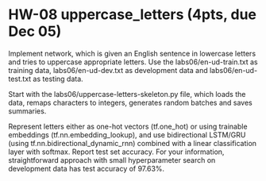 # HW-08 uppercase_letters (4pts, due Dec 05)

Implement network, which is given an English sentence in lowercase letters and tries to uppercase appropriate letters. Use the labs06/en-ud-train.txt as training data, labs06/en-ud-dev.txt as development data and labs06/en-ud-test.txt as testing data.

Start with the labs06/uppercase-letters-skeleton.py file, which loads the data, remaps characters to integers, generates random batches and saves summaries.

Represent letters either as one-hot vectors (tf.one_hot) or using trainable embeddings (tf.nn.embedding_lookup), and use bidirectional LSTM/GRU (using tf.nn.bidirectional_dynamic_rnn) combined with a linear classification layer with softmax. Report test set accuracy. For your information, straightforward approach with small hyperparameter search on development data has test accuracy of 97.63%.
